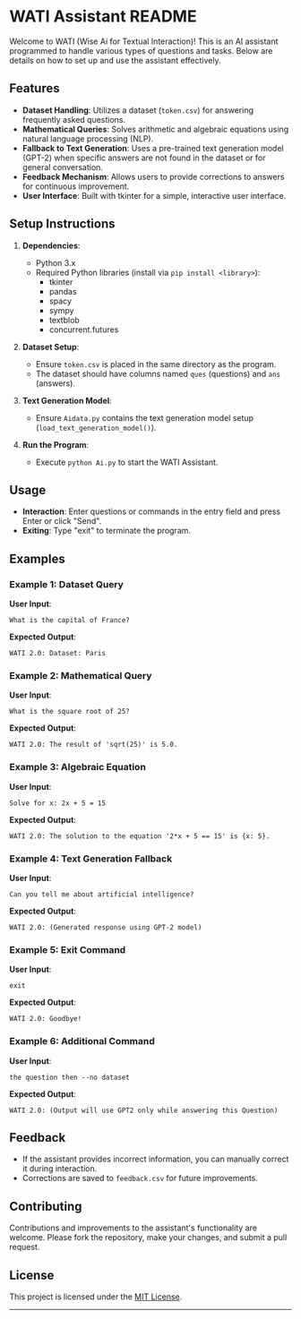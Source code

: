 # WATI Assistant README

Welcome to WATI (Wise Ai for Textual Interaction)! This is an AI assistant programmed to handle various types of questions and tasks. Below are details on how to set up and use the assistant effectively.

## Features

- **Dataset Handling**: Utilizes a dataset (`token.csv`) for answering frequently asked questions.
- **Mathematical Queries**: Solves arithmetic and algebraic equations using natural language processing (NLP).
- **Fallback to Text Generation**: Uses a pre-trained text generation model (GPT-2) when specific answers are not found in the dataset or for general conversation.
- **Feedback Mechanism**: Allows users to provide corrections to answers for continuous improvement.
- **User Interface**: Built with tkinter for a simple, interactive user interface.

## Setup Instructions

1. **Dependencies**:
   - Python 3.x
   - Required Python libraries (install via `pip install <library>`):
     - tkinter
     - pandas
     - spacy
     - sympy
     - textblob
     - concurrent.futures

2. **Dataset Setup**:
   - Ensure `token.csv` is placed in the same directory as the program.
   - The dataset should have columns named `ques` (questions) and `ans` (answers).

3. **Text Generation Model**:
   - Ensure `Aidata.py` contains the text generation model setup (`load_text_generation_model()`).

4. **Run the Program**:
   - Execute `python Ai.py` to start the WATI Assistant.

## Usage

- **Interaction**: Enter questions or commands in the entry field and press Enter or click "Send".
- **Exiting**: Type "exit" to terminate the program.
## Examples

### Example 1: Dataset Query

**User Input**:  
```
What is the capital of France?
```

**Expected Output**:  
```
WATI 2.0: Dataset: Paris
```

### Example 2: Mathematical Query

**User Input**:  
```
What is the square root of 25?
```

**Expected Output**:  
```
WATI 2.0: The result of 'sqrt(25)' is 5.0.
```

### Example 3: Algebraic Equation

**User Input**:  
```
Solve for x: 2x + 5 = 15
```

**Expected Output**:  
```
WATI 2.0: The solution to the equation '2*x + 5 == 15' is {x: 5}.
```

### Example 4: Text Generation Fallback

**User Input**:  
```
Can you tell me about artificial intelligence?
```

**Expected Output**:  
```
WATI 2.0: (Generated response using GPT-2 model)
```

### Example 5: Exit Command

**User Input**:  
```
exit
```

**Expected Output**:  
```
WATI 2.0: Goodbye!
```
### Example 6: Additional Command 

**User Input**:  
```
the question then --no dataset
```

**Expected Output**:  
```
WATI 2.0: (Output will use GPT2 only while answering this Question)
```


## Feedback

- If the assistant provides incorrect information, you can manually correct it during interaction.
- Corrections are saved to `feedback.csv` for future improvements.

## Contributing

Contributions and improvements to the assistant's functionality are welcome. Please fork the repository, make your changes, and submit a pull request.

## License

This project is licensed under the [MIT License](link-to-your-license-file).

---


